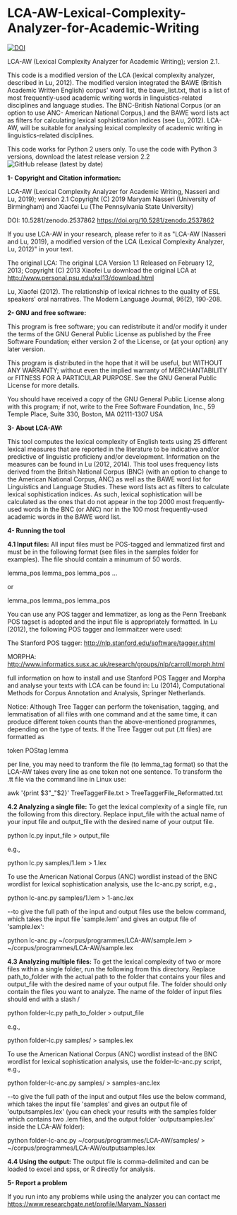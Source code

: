 # LCA-AW-Lexical-Complexity-Analyzer-for-Academic-Writing

[![DOI](https://zenodo.org/badge/DOI/10.5281/zenodo.2537862.svg)](https://doi.org/10.5281/zenodo.2537862)

LCA-AW (Lexical Complexity Analyzer for Academic Writing); version 2.1. 

This code is a modified version of the LCA (lexical complexity analyzer, described in Lu, 2012). The modified version integrated the BAWE (British Academic Written English) corpus' word list, the bawe_list.txt, that is a list of most frequently-used academic writing words in linguistics-related disciplines and language studies. The BNC-British National Corpus (or an option to use ANC- American National Corpus,) and the BAWE word lists act as filters for calculating lexical sophistication indices (see Lu, 2012). LCA-AW, will be suitable for analysing lexical complexity of academic writing in linguistics-related disciplines.

This code works for Python 2 users only. To use the code with Python 3 versions, download the latest release version 2.2 ![GitHub release (latest by date)](https://img.shields.io/github/v/release/Maryam-Nasseri/LCA-AW-Lexical-Complexity-Analyzer-for-Academic-Writing)


**1- Copyright and Citation information:**

LCA-AW (Lexical Complexity Analyzer for Academic Writing, Nasseri and Lu, 2019); version 2.1
Copyright (C) 2019 Maryam Nasseri (University of Birmingham) and Xiaofei Lu (The Pennsylvania State University) 

DOI: 10.5281/zenodo.2537862
https://doi.org/10.5281/zenodo.2537862


If you use LCA-AW in your research, please refer to it as "LCA-AW (Nasseri and Lu, 2019), 
a modified version of the LCA (Lexical Complexity Analyzer, Lu, 2012)" in your text.

The original LCA:
The original LCA Version 1.1 Released on February 12, 2013; Copyright (C) 2013 Xiaofei Lu
download the original LCA at http://www.personal.psu.edu/xxl13/download.html

Lu, Xiaofei (2012). The relationship of lexical richnes to the quality 
of ESL speakers' oral narratives. The Modern Language Journal, 96(2), 190-208. 


**2- GNU and free software:**
 
This program is free software; you can redistribute it and/or modify it under 
the terms of the GNU General Public License as published by the Free Software 
Foundation; either version 2 of the License, or (at your option) any later 
version.

This program is distributed in the hope that it will be useful, but WITHOUT 
ANY WARRANTY; without even the implied warranty of MERCHANTABILITY or FITNESS 
FOR A PARTICULAR PURPOSE. See the GNU General Public License for more 
details.

You should have received a copy of the GNU General Public License along with 
this program; if not, write to the Free Software Foundation, Inc., 59 Temple 
Place, Suite 330, Boston, MA  02111-1307  USA

        


**3- About LCA-AW:**

This tool computes the lexical complexity of English texts using 25 different 
lexical measures that are reported in the literature to be indicative and/or 
predictive of linguistic proficieny and/or development. 
Information on the measures can be found in Lu (2012, 2014). 
This tool uses frequency lists derived from the British National Corpus (BNC)
(with an option to change to the American National Corpus, ANC) as well as the BAWE word list
for Linguistics and Language Studies. These word lists act as filters to calculate lexical sophistication 
indices. As such, lexical sophistication will be calculated as the ones that do not appear 
in the top 2000 most frequently-used words in the BNC 
(or ANC) nor in the 100 most frequently-used academic words in the BAWE word list.


**4- Running the tool**

**4.1 Input files:** All input files must be POS-tagged and lemmatized first and 
must be in the following format (see files in the samples folder for 
examples). The file should contain a minumum of 50 words. 

lemma_pos lemma_pos lemma_pos ...

or 

lemma_pos
lemma_pos
lemma_pos

You can use any POS tagger and lemmatizer, as long as the Penn Treebank POS 
tagset is adopted and the input file is appropriately formatted. In Lu 
(2012), the following POS tagger and lemmaitzer were used:

The Stanford POS tagger: 
http://nlp.stanford.edu/software/tagger.shtml

MORPHA: 
http://www.informatics.susx.ac.uk/research/groups/nlp/carroll/morph.html

full information on how to install and use Stanford POS Tagger and Morpha and analyse your texts with LCA can be found in:
Lu (2014), Computational Methods for Corpus Annotation and Analysis, Springer Netherlands.

Notice: Although Tree Tagger can perform the tokenisation, tagging, and lemmatisation of all files with one command and at the same time, it can produce different token counts than the above-mentioned programmes, depending on the type of texts. If the Tree Tagger out put (.tt files) are formatted as

token	POStag	lemma

per line, you may need to tranform the file (to lemma_tag format) so that the LCA-AW takes every line as one token not one sentence. To transform the .tt file via the command line in Linux use:

awk '{print $3"_"$2}' TreeTaggerFile.txt > TreeTaggerFile_Reformatted.txt



**4.2 Analyzing a single file:** To get the lexical complexity of a single file, 
run the following from this directory. Replace input_file with the actual 
name of your input file and output_file with the desired name of your output 
file.

python lc.py input_file > output_file

e.g.,

python lc.py samples/1.lem > 1.lex

To use the American National Corpus (ANC) wordlist instead of the BNC wordlist
for lexical sophistication analysis, use the lc-anc.py script, e.g.,

python lc-anc.py samples/1.lem > 1-anc.lex

--to give the full path of the input and output files use the below command, which takes the input file 'sample.lem' and gives an output file of 'sample.lex':

python lc-anc.py ~/corpus/programmes/LCA-AW/sample.lem > ~/corpus/programmes/LCA-AW/sample.lex

**4.3 Analyzing multiple files:** To get the lexical complexity of two or more 
files within a single folder, run the following from this directory. Replace 
path_to_folder with the actual path to the folder that contains your files 
and output_file with the desired name of your output file. The folder should 
only contain the files you want to analyze. The name of the folder of input files should end with a slash /

python folder-lc.py path_to_folder > output_file

e.g.,

python folder-lc.py samples/ > samples.lex

To use the American National Corpus (ANC) wordlist instead of the BNC wordlist
for lexical sophistication analysis, use the folder-lc-anc.py script, e.g.,

python folder-lc-anc.py samples/ > samples-anc.lex

--to give the full path of the input and output files use the below command, which takes the input file 'samples' and gives an output file of 'outputsamples.lex' (you can check your results with the samples folder which contains two .lem files, and the output folder 'outputsamples.lex' inside the LCA-AW folder):

python folder-lc-anc.py ~/corpus/programmes/LCA-AW/samples/ > ~/corpus/programmes/LCA-AW/outputsamples.lex


**4.4 Using the output:** The output file is comma-delimited and can be loaded to 
excel and spss, or R directly for analysis.

**5- Report a problem**

If you run into any problems while using the analyzer you can contact me https://www.researchgate.net/profile/Maryam_Nasseri
